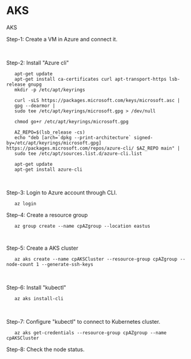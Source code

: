 # AKS
AKS


Step-1: Create a VM in Azure and connect it. ​

​

Step-2: Install "Azure cli"

       
       apt-get update
       apt-get install ca-certificates curl apt-transport-https lsb-release gnupg
       mkdir -p /etc/apt/keyrings
       
       curl -sLS https://packages.microsoft.com/keys/microsoft.asc |
       gpg --dearmor |
       sudo tee /etc/apt/keyrings/microsoft.gpg > /dev/null
       
       chmod go+r /etc/apt/keyrings/microsoft.gpg
       
       AZ_REPO=$(lsb_release -cs)
       echo "deb [arch=`dpkg --print-architecture` signed-by=/etc/apt/keyrings/microsoft.gpg] https://packages.microsoft.com/repos/azure-cli/ $AZ_REPO main" |
       sudo tee /etc/apt/sources.list.d/azure-cli.list
       
       apt-get update
       apt-get install azure-cli
       
       
​

Step-3: Login to Azure account through CLI.

       az login
       
Step-4: Create a resource group

       
       az group create --name cpAZgroup --location eastus

       ​

Step-5: Create a AKS cluster

    
       az aks create --name cpAKSCluster --resource-group cpAZgroup --node-count 1 --generate-ssh-keys

 
​

Step-6: Install "kubectl"

      
       az aks install-cli
       

​

Step-7: Configure "kubectl" to connect to Kubernetes cluster.

      
       az aks get-credentials --resource-group cpAZgroup --name cpAKSCluster

Step-8: Check the node status.​

